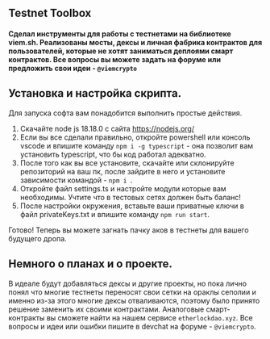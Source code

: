 ## Testnet Toolbox 
#### Сделал инструменты для работы с тестнетами на библиотеке viem.sh. Реализованы мосты, дексы и личная фабрика контрактов для пользователей,  которые не хотят заниматься деплоями смарт контрактов. Все вопросы вы можете задать на форуме или предложить свои идеи - ```@viemcrypto```
## Установка и настройка скрипта.
Для запуска софта вам понадобится выполнить простые действия.  
1. Скачайте node js 18.18.0 c cайта https://nodejs.org/
2. Если вы все сделали правильно, откройте powershell или консоль vscode и впишите команду ```npm i -g typescript``` - она позволит вам установить typescript, что бы код работал адекватно.
3. После того как вы все установите, скачайте или склонируйте репозиторий на ваш пк, после зайдите в него и установите зависимости командой  - ```npm i ```.
4. Откройте файл settings.ts и настройте модули которые вам необходимы. Учтите что в тестовых сетях должен быть баланс!
5. После настройки окружения, вставьте ваши приватные ключи в файл privateKeys.txt и впишите команду ```npm run start```.

Готово! Теперь вы можете загнать пачку аков в тестнеты для вашего будущего дропа. 

## Немного о планах и о проекте. 
В идеале будут добавляться дексы и другие проекты, но пока лично понял что многие тестнеты переносят свои сетки на ораклы сеполии и именно из-за этого многие дексы отваливаются, поэтому было принято решение заменить их своими контрактами. Аналоговые смарт-контракты вы сможете найти на нашем сервисе ```etherlockdao.xyz```. 
Все вопросы и идеи или ошибки пишите в devchat на форуме - ```@viemcrypto```. 